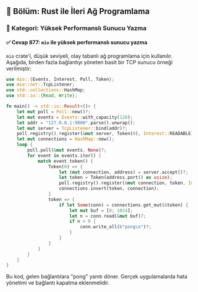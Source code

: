 ## 📘 Bölüm: Rust ile İleri Ağ Programlama  
### 🔹 Kategori: Yüksek Performanslı Sunucu Yazma  
#### ✅ Cevap 877: `mio` ile yüksek performanslı sunucu yazma

`mio` crate'i, düşük seviyeli, olay tabanlı ağ programlama için kullanılır. Aşağıda, birden fazla bağlantıyı yöneten basit bir TCP sunucu örneği verilmiştir:

```rust
use mio::{Events, Interest, Poll, Token};
use mio::net::TcpListener;
use std::collections::HashMap;
use std::io::{Read, Write};

fn main() -> std::io::Result<()> {
    let mut poll = Poll::new()?;
    let mut events = Events::with_capacity(128);
    let addr = "127.0.0.1:9000".parse().unwrap();
    let mut server = TcpListener::bind(addr)?;
    poll.registry().register(&mut server, Token(0), Interest::READABLE)?;
    let mut connections = HashMap::new();
    loop {
        poll.poll(&mut events, None)?;
        for event in events.iter() {
            match event.token() {
                Token(0) => {
                    let (mut connection, address) = server.accept()?;
                    let token = Token(address.port() as usize);
                    poll.registry().register(&mut connection, token, Interest::READABLE)?;
                    connections.insert(token, connection);
                }
                token => {
                    if let Some(conn) = connections.get_mut(&token) {
                        let mut buf = [0; 1024];
                        let n = conn.read(&mut buf)?;
                        if n > 0 {
                            conn.write_all(b"pong\n")?;
                        }
                    }
                }
            }
        }
    }
}
```

Bu kod, gelen bağlantılara "pong" yanıtı döner. Gerçek uygulamalarda hata yönetimi ve bağlantı kapatma eklenmelidir.
